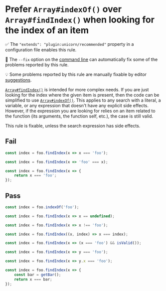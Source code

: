 # Prefer `Array#indexOf()` over `Array#findIndex()` when looking for the index of an item

✅ The `"extends": "plugin:unicorn/recommended"` property in a configuration file enables this rule.

🔧 The `--fix` option on the [command line](https://eslint.org/docs/user-guide/command-line-interface#fixing-problems) can automatically fix some of the problems reported by this rule.

💡 Some problems reported by this rule are manually fixable by editor [suggestions](https://eslint.org/docs/developer-guide/working-with-rules#providing-suggestions).

[`Array#findIndex()`](https://developer.mozilla.org/en-US/docs/Web/JavaScript/Reference/Global_Objects/Array/findIndex) is intended for more complex needs. If you are just looking for the index where the given item is present, then the code can be simplified to use [`Array#indexOf()`](https://developer.mozilla.org/en-US/docs/Web/JavaScript/Reference/Global_Objects/Array/indexOf). This applies to any search with a literal, a variable, or any expression that doesn't have any explicit side effects. However, if the expression you are looking for relies on an item related to the function (its arguments, the function self, etc.), the case is still valid.

This rule is fixable, unless the search expression has side effects.

## Fail

```js
const index = foo.findIndex(x => x === 'foo');
```

```js
const index = foo.findIndex(x => 'foo' === x);
```

```js
const index = foo.findIndex(x => {
	return x === 'foo';
});
```

## Pass

```js
const index = foo.indexOf('foo');
```

```js
const index = foo.findIndex(x => x == undefined);
```

```js
const index = foo.findIndex(x => x !== 'foo');
```

```js
const index = foo.findIndex((x, index) => x === index);
```

```js
const index = foo.findIndex(x => (x === 'foo') && isValid());
```

```js
const index = foo.findIndex(x => y === 'foo');
```

```js
const index = foo.findIndex(x => y.x === 'foo');
```

```js
const index = foo.findIndex(x => {
	const bar = getBar();
	return x === bar;
});
```

